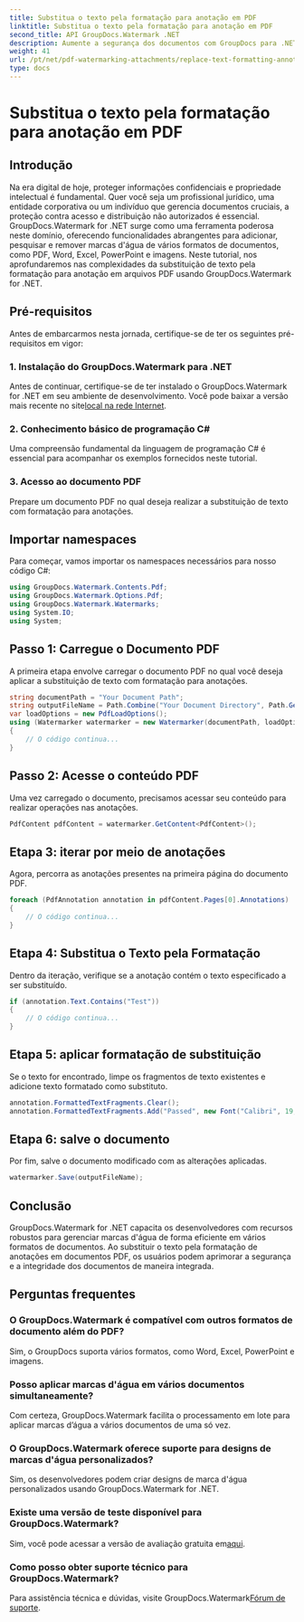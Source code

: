 ```yaml
---
title: Substitua o texto pela formatação para anotação em PDF
linktitle: Substitua o texto pela formatação para anotação em PDF
second_title: API GroupDocs.Watermark .NET
description: Aumente a segurança dos documentos com GroupDocs para .NET. Aprenda como substituir texto pela formatação de anotações em arquivos PDF sem esforço.
weight: 41
url: /pt/net/pdf-watermarking-attachments/replace-text-formatting-annotation-pdf/
type: docs
---
```

# Substitua o texto pela formatação para anotação em PDF

## Introdução
Na era digital de hoje, proteger informações confidenciais e propriedade intelectual é fundamental. Quer você seja um profissional jurídico, uma entidade corporativa ou um indivíduo que gerencia documentos cruciais, a proteção contra acesso e distribuição não autorizados é essencial. GroupDocs.Watermark for .NET surge como uma ferramenta poderosa neste domínio, oferecendo funcionalidades abrangentes para adicionar, pesquisar e remover marcas d'água de vários formatos de documentos, como PDF, Word, Excel, PowerPoint e imagens. Neste tutorial, nos aprofundaremos nas complexidades da substituição de texto pela formatação para anotação em arquivos PDF usando GroupDocs.Watermark for .NET.
## Pré-requisitos
Antes de embarcarmos nesta jornada, certifique-se de ter os seguintes pré-requisitos em vigor:
### 1. Instalação do GroupDocs.Watermark para .NET
 Antes de continuar, certifique-se de ter instalado o GroupDocs.Watermark for .NET em seu ambiente de desenvolvimento. Você pode baixar a versão mais recente no site[local na rede Internet](https://releases.groupdocs.com/Watermark/net/).
### 2. Conhecimento básico de programação C#
Uma compreensão fundamental da linguagem de programação C# é essencial para acompanhar os exemplos fornecidos neste tutorial.
### 3. Acesso ao documento PDF
Prepare um documento PDF no qual deseja realizar a substituição de texto com formatação para anotações.

## Importar namespaces
Para começar, vamos importar os namespaces necessários para nosso código C#:
```csharp
using GroupDocs.Watermark.Contents.Pdf;
using GroupDocs.Watermark.Options.Pdf;
using GroupDocs.Watermark.Watermarks;
using System.IO;
using System;
```
## Passo 1: Carregue o Documento PDF
A primeira etapa envolve carregar o documento PDF no qual você deseja aplicar a substituição de texto com formatação para anotações.
```csharp
string documentPath = "Your Document Path";
string outputFileName = Path.Combine("Your Document Directory", Path.GetFileName(documentPath));
var loadOptions = new PdfLoadOptions();
using (Watermarker watermarker = new Watermarker(documentPath, loadOptions))
{
    // O código continua...
}
```
## Passo 2: Acesse o conteúdo PDF
Uma vez carregado o documento, precisamos acessar seu conteúdo para realizar operações nas anotações.
```csharp
PdfContent pdfContent = watermarker.GetContent<PdfContent>();
```
## Etapa 3: iterar por meio de anotações
Agora, percorra as anotações presentes na primeira página do documento PDF.
```csharp
foreach (PdfAnnotation annotation in pdfContent.Pages[0].Annotations)
{
    // O código continua...
}
```
## Etapa 4: Substitua o Texto pela Formatação
Dentro da iteração, verifique se a anotação contém o texto especificado a ser substituído.
```csharp
if (annotation.Text.Contains("Test"))
{
    // O código continua...
}
```
## Etapa 5: aplicar formatação de substituição
Se o texto for encontrado, limpe os fragmentos de texto existentes e adicione texto formatado como substituto.
```csharp
annotation.FormattedTextFragments.Clear();
annotation.FormattedTextFragments.Add("Passed", new Font("Calibri", 19, FontStyle.Bold), Color.Red, Color.Aqua);
```
## Etapa 6: salve o documento
Por fim, salve o documento modificado com as alterações aplicadas.
```csharp
watermarker.Save(outputFileName);
```

## Conclusão
GroupDocs.Watermark for .NET capacita os desenvolvedores com recursos robustos para gerenciar marcas d'água de forma eficiente em vários formatos de documentos. Ao substituir o texto pela formatação de anotações em documentos PDF, os usuários podem aprimorar a segurança e a integridade dos documentos de maneira integrada.
## Perguntas frequentes
### O GroupDocs.Watermark é compatível com outros formatos de documento além do PDF?
Sim, o GroupDocs suporta vários formatos, como Word, Excel, PowerPoint e imagens.
### Posso aplicar marcas d'água em vários documentos simultaneamente?
Com certeza, GroupDocs.Watermark facilita o processamento em lote para aplicar marcas d’água a vários documentos de uma só vez.
### O GroupDocs.Watermark oferece suporte para designs de marcas d'água personalizados?
Sim, os desenvolvedores podem criar designs de marca d'água personalizados usando GroupDocs.Watermark for .NET.
### Existe uma versão de teste disponível para GroupDocs.Watermark?
 Sim, você pode acessar a versão de avaliação gratuita em[aqui](https://releases.groupdocs.com/).
### Como posso obter suporte técnico para GroupDocs.Watermark?
 Para assistência técnica e dúvidas, visite GroupDocs.Watermark[Fórum de suporte](https://forum.groupdocs.com/c/watermark/19).